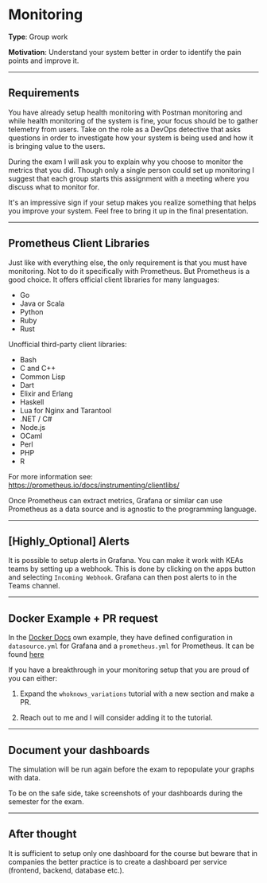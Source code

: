 # Monitoring

**Type**: Group work

**Motivation**: Understand your system better in order to identify the pain points and improve it.

---

## Requirements

You have already setup health monitoring with Postman monitoring and while health monitoring of the system is fine, your focus should be to gather telemetry from users. Take on the role as a DevOps detective that asks questions in order to investigate how your system is being used and how it is bringing value to the users.

During the exam I will ask you to explain why you choose to monitor the metrics that you did. Though only a single person could set up monitoring I suggest that each group starts this assignment with a meeting where you discuss what to monitor for.

It's an impressive sign if your setup makes you realize something that helps you improve your system. Feel free to bring it up in the final presentation.

---

## Prometheus Client Libraries

Just like with everything else, the only requirement is that you must have monitoring. Not to do it specifically with Prometheus. But Prometheus is a good choice. It offers official client libraries for many languages: 

  * Go
  * Java or Scala
  * Python
  * Ruby
  * Rust

Unofficial third-party client libraries:

  * Bash
  * C and C++
  * Common Lisp
  * Dart
  * Elixir and Erlang
  * Haskell
  * Lua for Nginx and Tarantool
  * .NET / C#
  * Node.js
  * OCaml
  * Perl
  * PHP
  * R

For more information see: https://prometheus.io/docs/instrumenting/clientlibs/

Once Prometheus can extract metrics, Grafana or similar can use Prometheus as a data source and is agnostic to the programming language. 

---

## [Highly_Optional] Alerts

It is possible to setup alerts in Grafana. You can make it work with KEAs teams by setting up a webhook. This is done by clicking on the apps button and selecting `Incoming Webhook`. Grafana can then post alerts to in the Teams channel.

---

## Docker Example + PR request

In the [Docker Docs](https://docs.docker.com/samples/prometheus/) own example, they have defined configuration in `datasource.yml` for Grafana and a `prometheus.yml` for Prometheus. It can be found [here](https://github.com/docker/awesome-compose/tree/master/prometheus-grafana)

If you have a breakthrough in your monitoring setup that you are proud of you can either:

1. Expand the `whoknows_variations` tutorial with a new section and make a PR.

2. Reach out to me and I will consider adding it to the tutorial.

---

## Document your dashboards

The simulation will be run again before the exam to repopulate your graphs with data.

To be on the safe side, take screenshots of your dashboards during the semester for the exam.

---

## After thought

It is sufficient to setup only one dashboard for the course but beware that in companies the better practice is to create a dashboard per service (frontend, backend, database etc.).

